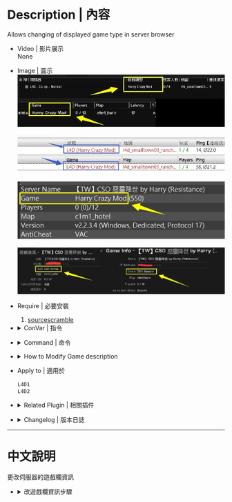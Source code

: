 # Description | 內容
Allows changing of displayed game type in server browser

* Video | 影片展示
<br/>None

* Image | 圖示
	<br/>![gametype_description_1](image/gametype_description_1.jpg)  
	<br/>![gametype_description_2](image/gametype_description_2.jpg)  
	<br/>![gametype_description_3](image/gametype_description_3.jpg)  
	<br/>![gametype_description_4](image/gametype_description_4.jpg)  

* Require | 必要安裝
	1. [sourcescramble](https://github.com/nosoop/SMExt-SourceScramble/releases)

* <details><summary>ConVar | 指令</summary>

	None
</details>

* <details><summary>Command | 命令</summary>

	None
</details>

* <details><summary>How to Modify Game description</summary>

    1. Modify file: [configs/gametype_description.cfg](configs/gametype_description.cfg)
    2. The game description will change on map change or server restart
</details>

* Apply to | 適用於
	```
	L4D1
	L4D2
	```

* <details><summary>Related Plugin | 相關插件</summary>

	1. [l4d_DynamicHostname](/l4d_DynamicHostname)</b>: Server name with txt file (Support any language)
    	* 伺服器房名可以寫中文的插件
</details>

* <details><summary>Changelog | 版本日誌</summary>

    * v1.0 (2024-3-25)
		* Initial Release
</details>

- - - -
# 中文說明
更改伺服器的遊戲欄資訊

* <details><summary>改遊戲欄資訊步驟</summary>

    1. 請打開文件[configs/gametype_description.cfg](configs/gametype_description.cfg)並更改 (可以寫中文)
    2. 等待伺服器重啟或換圖
</details>